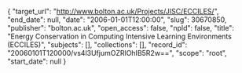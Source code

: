 {
  "target_url": "http://www.bolton.ac.uk/Projects/JISC/ECCILES/", 
  "end_date": null, 
  "date": "2006-01-01T12:00:00", 
  "slug": 30670850, 
  "publisher": "bolton.ac.uk", 
  "open_access": false, 
  "npld": false, 
  "title": "Energy Conservation in Computing Intensive Learning Environments (ECCILES)", 
  "subjects": [], 
  "collections": [], 
  "record_id": "20060101T120000/vs4l3UfjumOZRlOhIB5R2w==", 
  "scope": "root", 
  "start_date": null
}

